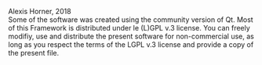 Alexis Horner, 2018 <br>
Some of the software was created using the community version of Qt. Most of this Framework is distributed under le (L)GPL v.3 license. You can freely modifiy, use and distribute the present software for non-commercial use, as long as you respect the terms of the LGPL v.3 license and provide a copy of the present file.
